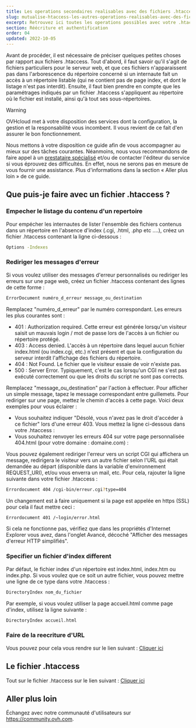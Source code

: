```yaml
---
title: Les operations secondaires realisables avec des fichiers .htaccess
slug: mutualise-htaccess-les-autres-operations-realisables-avec-des-fichiers-htaccess
excerpt: Retrouvez ici toutes les operations possibles avec votre .htaccess autre que la protection de dossier.
section: Réécriture et authentification
order: 04
updated: 2022-10-05
---
```


Avant de procéder, il est nécessaire de préciser quelques petites choses par rapport aux fichiers .htaccess. Tout d'abord, il faut savoir qu'il s'agit de fichiers particuliers pour le serveur web, et que ces fichiers n'apparaissent pas dans l'arborescence du répertoire concerné si un internaute fait un accès à un répertoire listable (qui ne contient pas de page index, et dont le listage n'est pas interdit). Ensuite, il faut bien prendre en compte que les paramétrages indiqués par un fichier .htaccess s'appliquent au répertoire où le fichier est installé, ainsi qu'à tout ses sous-répertoires.

> [!warning]
>
> OVHcloud met à votre disposition des services dont la configuration, la gestion et la responsabilité vous incombent. Il vous revient de ce fait d'en assurer le bon fonctionnement.
> 
> Nous mettons à votre disposition ce guide afin de vous accompagner au mieux sur des tâches courantes. Néanmoins, nous vous recommandons de faire appel à un [prestataire spécialisé](https://partner.ovhcloud.com/fr/) et/ou de contacter l'éditeur du service si vous éprouvez des difficultés. En effet, nous ne serons pas en mesure de vous fournir une assistance. Plus d'informations dans la section « Aller plus loin » de ce guide.
> 

## Que puis-je faire avec un fichier .htaccess ?

### Empecher le listage du contenu d'un repertoire
Pour empécher les internautes de lister l'ensemble des fichiers contenus dans un répertoire en l'absence d'index (.cgi, .html, .php etc ....), créez un fichier .htaccess contenant la ligne ci-dessous :


```bash
Options -Indexes
```


### Rediriger les messages d'erreur
Si vous voulez utiliser des messages d'erreur personnalisés ou rediriger les erreurs sur une page web, créez un fichier .htaccess contenant des lignes de cette forme :


```bash
ErrorDocument numéro_d_erreur message_ou_destination
```

Remplacez "numéro_d_erreur" par le numéro correspondant. Les erreurs les plus courantes sont :

- 401 : Authorization required. Cette erreur est générée lorsqu'un visiteur saisit un mauvais login / mot de passe lors de l'accès à un fichier ou répertoire protégé.
- 403 : Access denied. L'accès à un répertoire dans lequel aucun fichier index.html (ou index.cgi, etc.) n'est présent et que la configuration du serveur interdit l'affichage des fichiers du répertoire.
- 404 : Not Found. Le fichier que le visiteur essaie de voir n'existe pas.
- 500 : Server Error. Typiquement, c'est le cas lorsqu'un CGI ne s'est pas exécuté correctement ou que les droits du script ne sont pas corrects.

Remplacez "message_ou_destination" par l'action à effectuer. Pour afficher un simple message, tapez le message correspondant entre guillemets. Pour rediriger sur une page, mettez le chemin d'accès à cette page. Voici deux exemples pour vous éclairer :

- Vous souhaitez indiquer "Désolé, vous n'avez pas le droit d'accéder à ce fichier" lors d'une erreur 403. Vous mettez la ligne ci-dessous dans votre .htaccess :
- Vous souhaitez renvoyer les erreurs 404 sur votre page personnalisée 404.html (pour votre domaine : domaine.com) :

Vous pouvez également rediriger l'erreur vers un script CGI qui affichera un message, redirigera le visiteur vers un autre fichier selon l'URL qui était demandée au départ (disponible dans la variable d'environnement REQUEST_URI), et/ou vous enverra un mail, etc. Pour cela, rajouter la ligne suivante dans votre fichier .htaccess :


```bash
Errordocument 404 /cgi-bin/erreur.cgi?type=404
```

Un changement est à faire uniquement si la page est appelée en https (SSL) pour cela il faut mettre ceci :


```bash
Errordocument 401 /~login/error.html
```

Si cela ne fonctionne pas, vérifiez que dans les propriétés d'Internet Explorer vous avez, dans l'onglet Avancé, décoché "Afficher des messages d'erreur HTTP simplifiés".


### Specifier un fichier d'index different
Par défaut, le fichier index d'un répertoire est index.html, index.htm ou index.php. Si vous voulez que ce soit un autre fichier, vous pouvez mettre une ligne de ce type dans votre .htaccess :


```bash
DirectoryIndex nom_du_fichier
```

Par exemple, si vous voulez utiliser la page accueil.html comme page d'index, utilisez la ligne suivante :


```bash
DirectoryIndex accueil.html
```


### Faire de la reecriture d'URL
Vous pouvez pour cela vous rendre sur le lien suivant : [Cliquer ici](../htaccess-reecriture-url-mod-rewrite/)


## Le fichier .htaccess
Tout sur le fichier .htaccess sur le lien suivant : [Cliquer ici](../mutualise-tout-sur-le-fichier-htaccess/)

## Aller plus loin

Échangez avec notre communauté d'utilisateurs sur <https://community.ovh.com>.